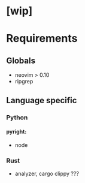 # [wip]

# Requirements

## Globals
- neovim > 0.10
- ripgrep

## Language specific
### Python
#### pyright: 
- node
### Rust
- analyzer, cargo clippy ??? 
